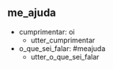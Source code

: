 ## me_ajuda
* cumprimentar: oi
    - utter_cumprimentar
* o_que_sei_falar: #meajuda
    - utter_o_que_sei_falar
